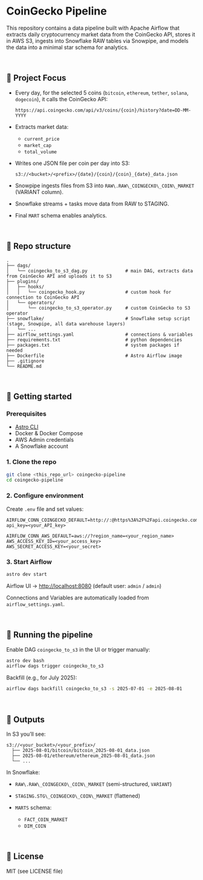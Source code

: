 # CoinGecko Pipeline

This repository contains a data pipeline built with Apache Airflow that extracts daily cryptocurrency market data from the CoinGecko API, stores it in AWS S3, ingests into Snowflake RAW tables via Snowpipe, and models the data into a minimal star schema for analytics.

<br>

## 🎯 Project Focus

* Every day, for the selected 5 coins (`bitcoin`, `ethereum`, `tether`, `solana`, `dogecoin`), it calls the CoinGecko API:

  ```
  https://api.coingecko.com/api/v3/coins/{coin}/history?date=DD-MM-YYYY
  ```

* Extracts market data:

  * `current_price`
  * `market_cap`
  * `total_volume`

* Writes one JSON file per coin per day into S3:

  ```
  s3://<bucket>/<prefix>/{date}/{coin}/{coin}_{date}_data.json
  ```

* Snowpipe ingests files from S3 into `RAW\.RAW\_COINGECKO\_COIN\_MARKET` (VARIANT column).

* Snowflake streams + tasks move data from RAW to STAGING.

* Final `MART` schema enables analytics.

<br>

## 📂 Repo structure

```
.
├── dags/
│   └── coingecko_to_s3_dag.py              # main DAG, extracts data from CoinGecko API and uploads it to S3
├── plugins/
│   ├── hooks/
│   │   └── coingecko_hook.py               # custom hook for connection to CoinGecko API
│   └── operators/
│       └── coingecko_to_s3_operator.py     # custom CoinGecko to S3 operator
├── snowflake/                              # Snowflake setup script (stage, Snowpipe, all data warehouse layers)
│   └── ... 
├── airflow_settings.yaml                   # connections & variables
├── requirements.txt                        # python dependencies
├── packages.txt                            # system packages if needed
├── Dockerfile                              # Astro Airflow image
├── .gitignore
└── README.md
```

<br>

## 🚀 Getting started

### Prerequisites

* [Astro CLI](https://www.astronomer.io/docs/astro/cli/install-cli)
* Docker & Docker Compose
* AWS Admin credentials
* A Snowflake account

### 1. Clone the repo

```bash
git clone <this_repo_url> coingecko-pipeline
cd coingecko-pipeline
```

### 2. Configure environment

Create `.env` file and set values:

```env
AIRFLOW_CONN_COINGECKO_DEFAULT=http://:@https%3A%2F%2Fapi.coingecko.com%2Fapi%2Fv3?api_key=<your_API_key>

AIRFLOW_CONN_AWS_DEFAULT=aws://?region_name=<your_region_name>
AWS_ACCESS_KEY_ID=<your_access_key>
AWS_SECRET_ACCESS_KEY=<your_secret>
```

### 3. Start Airflow

```bash
astro dev start
```

Airflow UI → [http://localhost:8080](http://localhost:8080) (default user: `admin` / `admin`)

Connections and Variables are automatically loaded from `airflow_settings.yaml`.

<br>

## 🔄 Running the pipeline

Enable DAG `coingecko_to_s3` in the UI or trigger manually:

```bash
astro dev bash
airflow dags trigger coingecko_to_s3
```

Backfill (e.g., for July 2025):

```bash
airflow dags backfill coingecko_to_s3 -s 2025-07-01 -e 2025-08-01
```

<br>

## 📝 Outputs

In S3 you’ll see:

```
s3://<your_bucket>/<your_prefix>/
  ├── 2025-08-01/bitcoin/bitcoin_2025-08-01_data.json
  ├── 2025-08-01/ethereum/ethereum_2025-08-01_data.json
  └── ...
```

In Snowflake:

* `RAW\.RAW\_COINGECKO\_COIN\_MARKET` (semi-structured, `VARIANT`)
* `STAGING.STG\_COINGECKO\_COIN\_MARKET` (flattened)
* `MARTS` schema:

  * `FACT_COIN_MARKET`
  * `DIM_COIN`

<br>

## 📄 License

MIT (see LICENSE file)
